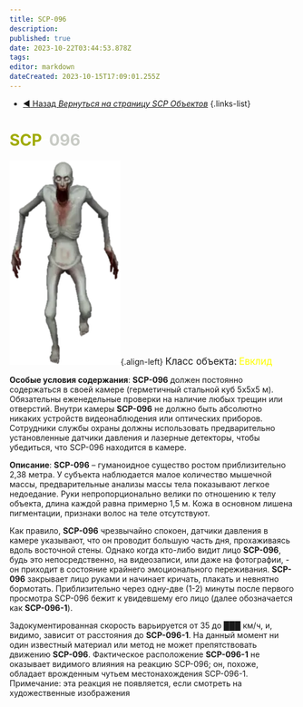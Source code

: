 ```yaml
---
title: SCP-096
description: 
published: true
date: 2023-10-22T03:44:53.878Z
tags: 
editor: markdown
dateCreated: 2023-10-15T17:09:01.255Z
---
```


- [:arrow_backward: Назад *Вернуться на страницу SCP Объектов*](/ru/game/scps)
{.links-list}
# <font color="#a0ab00">SCP</font><font color="white">-</font><font color="#c8cbc5">096</font>
![white_guy.png](/images/roles/white_guy.png){.align-left} <big>Класс объекта:</big> <font color="#fefe00"><big>Евклид</big></font>

**Особые условия содержания**: **SCP-096** должен постоянно содержаться в своей камере (герметичный стальной куб 5х5х5 м). Обязательны еженедельные проверки на наличие любых трещин или отверстий. Внутри камеры **SCP-096** не должно быть абсолютно никаких устройств видеонаблюдения или оптических приборов. Сотрудники службы охраны должны использовать предварительно установленные датчики давления и лазерные детекторы, чтобы убедиться, что SCP-096 находится в камере.

**Описание**: **SCP-096** – гуманоидное существо ростом приблизительно 2,38 метра. У субъекта наблюдается малое количество мышечной массы, предварительные анализы массы тела показывают легкое недоедание. Руки непропорционально велики по отношению к телу объекта, длина каждой равна примерно 1,5 м. Кожа в основном лишена пигментации, признаки волос на теле отсутствуют.

Как правило, **SCP-096** чрезвычайно спокоен, датчики давления в камере указывают, что он проводит большую часть дня, прохаживаясь вдоль восточной стены. Однако когда кто-либо видит лицо **SCP-096**, будь это непосредственно, на видеозаписи, или даже на фотографии, - он приходит в состояние крайнего эмоционального переживания. **SCP-096** закрывает лицо руками и начинает кричать, плакать и невнятно бормотать. Приблизительно через одну-две (1-2) минуты после первого просмотра SCP-096 бежит к увидевшему его лицо (далее обозначается как **SCP-096-1**).

Задокументированная скорость варьируется от 35 до ███ км/ч, и, видимо, зависит от расстояния до **SCP-096-1**. На данный момент ни один известный материал или метод не может препятствовать движению **SCP-096**. Фактическое расположение **SCP-096-1** не оказывает видимого влияния на реакцию SCP-096; он, похоже, обладает врожденным чутьем местонахождения SCP-096-1. Примечание: эта реакция не появляется, если смотреть на художественные изображения